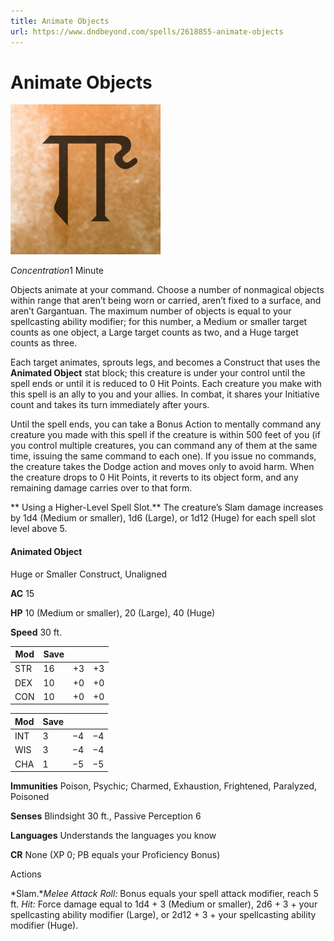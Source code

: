```yaml
---
title: Animate Objects
url: https://www.dndbeyond.com/spells/2618855-animate-objects
---
```


# Animate Objects

![Animate Objects](animate-objects.png)

*Concentration*1 Minute

Objects animate at your command. Choose a number of nonmagical objects within range that aren’t being worn or carried, aren’t fixed to a surface, and aren’t Gargantuan. The maximum number of objects is equal to your spellcasting ability modifier; for this number, a Medium or smaller target counts as one object, a Large target counts as two, and a Huge target counts as three.

Each target animates, sprouts legs, and becomes a Construct that uses the **Animated Object** stat block; this creature is under your control until the spell ends or until it is reduced to 0 Hit Points. Each creature you make with this spell is an ally to you and your allies. In combat, it shares your Initiative count and takes its turn immediately after yours.

Until the spell ends, you can take a Bonus Action to mentally command any creature you made with this spell if the creature is within 500 feet of you (if you control multiple creatures, you can command any of them at the same time, issuing the same command to each one). If you issue no commands, the creature takes the Dodge action and moves only to avoid harm. When the creature drops to 0 Hit Points, it reverts to its object form, and any remaining damage carries over to that form.

** Using a Higher-Level Spell Slot.** The creature’s Slam damage increases by 1d4 (Medium or smaller), 1d6 (Large), or 1d12 (Huge) for each spell slot level above 5.

#### Animated Object

Huge or Smaller Construct, Unaligned

**AC** 15

**HP** 10 (Medium or smaller), 20 (Large), 40 (Huge)

**Speed** 30 ft.

| Mod | Save | ||
|---|---|---|---|
| STR | 16 | +3 | +3 |
| DEX | 10 | +0 | +0 |
| CON | 10 | +0 | +0 |

| Mod | Save | ||
|---|---|---|---|
| INT | 3 | −4 | −4 |
| WIS | 3 | −4 | −4 |
| CHA | 1 | −5 | −5 |

**Immunities** Poison, Psychic; Charmed, Exhaustion, Frightened, Paralyzed, Poisoned

**Senses** Blindsight 30 ft., Passive Perception 6

**Languages** Understands the languages you know

**CR** None (XP 0; PB equals your Proficiency Bonus)

Actions

*Slam.**Melee Attack Roll:* Bonus equals your spell attack modifier, reach 5 ft. *Hit:* Force damage equal to 1d4 + 3 (Medium or smaller), 2d6 + 3 + your spellcasting ability modifier (Large), or 2d12 + 3 + your spellcasting ability modifier (Huge).